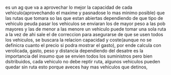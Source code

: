 es un ag que va a aprovechar lo mejor la capacidad de cada vehiculo(aprovechando el maxime y pasnadose lo mas minimo posible)
que las rutas que tomara so las que estan abiertas dependiendo de que tipo de vehiculo peuda pasar
los vehiculos se enviaran los de mayor peso a las pob mayores y las de menor a las menore
un vehiculo puede tomar una sola ruta a la vez
de ahi sale el de correccion para asegurarse de que se usen todos los vehiculos,
se buscara la relacion capacidad y coste(aunque no se definicra cuanto el precio si podra mostrar el gasto), por ende calcula con verolicada, gasto, peso y distancia
dependiendo del desatre es la importancia del insumo
que se envien todos los suministros pero bien dsitribuidos,
cada vehiculo no debe reptir ruta, algunos vehiculos pueden quedar sin ruta esto porque aveces hay mas vehiculos que detinos, 